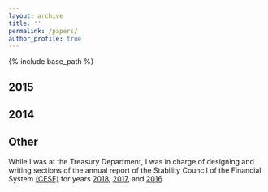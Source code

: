 ```yaml
---
layout: archive
title: ''
permalink: /papers/
author_profile: true
---
```


{% include base_path %}

## 2015


## 2014


## Other
While I was at the Treasury Department, I was in charge of designing and writing sections of the annual report of the Stability Council of the Financial System [(CESF)](https://www.cesf.gob.mx/) for years [2018](https://sebastian-olascoaga.github.io/files/2018_informe_anual_cesf.pdf), [2017](https://sebastian-olascoaga.github.io/files/2017_informe_anual_cesf.pdf), and [2016](https://sebastian-olascoaga.github.io/files/2016_informe_anual_cesf.pdf).
